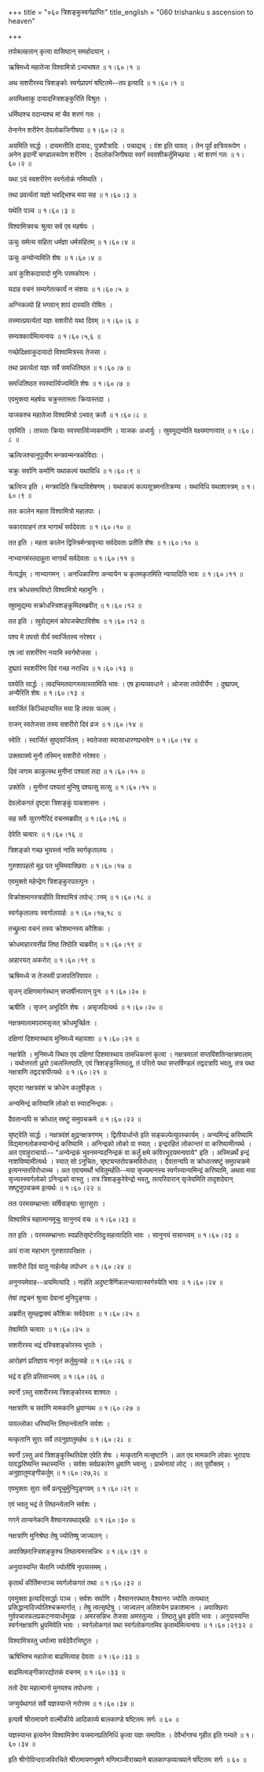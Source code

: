 +++
title = "०६० त्रिशङ्कुस्वर्गप्राप्तिः"
title_english = "060 trishanku s ascension to heaven"

+++


तपोबलहतान् कृत्वा वासिष्ठान् समहोदयान् ।  

ऋषिमध्ये महातेजा विश्वामित्रो ऽभ्यभाषत  ॥  १।६०।१  ॥   

अथ सशरीरस्य त्रिशङ्कोः स्वर्गप्रापणं षष्टितमे--तप इत्यादि  ॥  १।६०।१  ॥   

  

अयमिक्ष्वाकु दायादस्त्रिशङ्कुरिति विश्रुतः ।  

धर्मिष्ठश्च वदान्यश्च मां चैव शरणं गतः ।  

तेनानेन शरीरेण देवलोकजिगीषया  ॥  १।६०।२  ॥   

अयमिति सार्द्धः । दायमत्तीति दायादः, पुत्रपौत्रादिः । पचाद्यच् । वंश इति
यावत् । तेन पूर्वं क्षत्रियरूपेण । अनेन इदानीं चण्डालरूपेण शरीरेण ।
देवलोकजिगीषया स्वर्गं स्ववशीकर्तुमिच्छया । मां शरणं गतः  ॥  १।६०।२  ॥   

  

यथा ऽयं स्वशरीरेण स्वर्गलोकं गमिष्यति ।  

तथा प्रवर्त्यतां यज्ञो भवद्भिश्च मया सह  ॥  १।६०।३  ॥   

यथेति पञ्च  ॥  १।६०।३  ॥   

  

विश्वामित्रवचः श्रुत्वा सर्व एव महर्षयः ।  

ऊचुः समेत्य सहिता धर्मज्ञा धर्मसंहितम्  ॥  १।६०।४  ॥   

ऊचुः अन्योन्यमिति शेषः  ॥  १।६०।४  ॥   

  

अयं कुशिकदायादो मुनिः परमकोपनः ।  

यदाह वचनं सम्यगेतत्कार्यं न संशयः  ॥  १।६०।५  ॥   

अग्निकल्पो हि भगवान् शापं दास्यति रोषितः ।  

तस्मात्प्रवर्त्यतां यज्ञः सशरीरो यथा दिवम्  ॥  १।६०।६  ॥   

सम्यक्कार्यमित्यन्वयः  ॥  १।६०।५,६  ॥   

  

गच्छेदिक्ष्वाकुदायादो विश्वामित्रस्य तेजसा ।  

तथा प्रवर्त्यतां यज्ञः सर्वे समधितिष्ठत  ॥  १।६०।७  ॥   

समधितिष्ठत स्वस्वार्त्विज्यमिति शेषः  ॥  १।६०।७  ॥   

  

एवमुक्त्वा महर्षयः चक्रुस्तास्ताः क्रियास्तदा ।  

याजकश्च महातेजा विश्वामित्रो ऽभवत् क्रतौ  ॥  १।६०।८  ॥   

एवमिति । तास्ताः क्रियाः स्वस्वार्त्विज्यकर्माणि । याजकः अध्वर्युः ।
स्रुवमुद्यम्येति वक्ष्यमाणत्वात्  ॥  १।६०।८  ॥   

  

ऋत्विजश्चानुपूर्व्येण मन्त्रवन्मन्त्रकोविदाः ।  

चक्रुः सर्वाणि कर्माणि यथाकल्पं यथाविधि  ॥  १।६०।९  ॥   

ऋत्विज इति । मन्त्रवदिति क्रियाविशेषणम् । यथाकल्पं कल्पसूत्रमनतिक्रम्य ।
यथाविधि यथाशास्त्रम्  ॥  १।६०।९  ॥   

  

ततः कालेन महता विश्वामित्रो महातपाः ।  

चकारावाहनं तत्र भागार्थं सर्वदेवताः  ॥  १।६०।१०  ॥   

तत इति । महता कालेन द्विस्त्रिर्मन्त्रावृत्त्या सर्वदेवताः प्रतीति शेषः
 ॥  १।६०।१०  ॥   

  

नाभ्यागमंस्तदाहूता भागार्थं सर्वदेवताः  ॥  १।६०।११  ॥   

नेत्यर्द्धम् । नाभ्यागमन् । अनधिकारिणा अन्यायेन च कृतमकृतमिति न्यायादिति
भावः  ॥  १।६०।११  ॥   

  

तत्र क्रोधसमाविष्टो विश्वामित्रो महामुनिः ।  

स्रुवमुद्यम्य सक्रोधस्त्रिशङ्कुमिदमब्रवीत्  ॥  १।६०।१२  ॥   

तत इति । स्रुवोद्यमनं कोपजचेष्टाविशेषः  ॥  १।६०।१२  ॥   

  

पश्य मे तपसो वीर्यं स्वार्जितस्य नरेश्वर ।  

एष त्वां सशरीरेण नयामि स्वर्गमोजसा ।  

दुष्प्रापं स्वशरीरेण दिवं गच्छ नराधिप  ॥  १।६०।१३  ॥   

पश्येति सार्द्धः । त्वदभिमतयागस्त्वास्तामिति भावः । एष इत्यव्यवधाने ।
ओजसा तपोवीर्येण । दुष्प्रापम्, अन्यैरिति शेषः  ॥  १।६०।१३  ॥   

  

स्वार्जितं किञ्चिदप्यस्ति मया हि तपसः फलम् ।  

राजन् स्वतेजसा तस्य सशरीरो दिवं व्रज  ॥  १।६०।१४  ॥   

स्वेति । स्वार्जितं सुष्ठ्वार्जितम् । स्वतेजसा स्वासाधारणप्रभावेन  ॥ 
१।६०।१४  ॥   

  

उक्तवाक्ये मुनौ तस्मिन् सशरीरो नरेश्वरः ।  

दिवं जगाम काकुत्स्थ मुनीनां पश्यतां तदा  ॥  १।६०।१५  ॥   

उक्तेति । मुनीनां पश्यतां मुनिषु पश्यत्सु सत्सु  ॥  १।६०।१५  ॥   

  

देवलोकगतं दृष्ट्वा त्रिशङ्कुं पाकशासनः ।  

सह सर्वैः सुरगणैरिदं वचनमब्रवीत्  ॥  १।६०।१६  ॥   

देवेति चत्वारः  ॥  १।६०।१६  ॥   

  

त्रिशङ्को गच्छ भूयस्त्वं नासि स्वर्गकृतालयः ।  

गुरुशापहतो मूढ पत भूमिमवाक्छिराः  ॥  १।६०।१७  ॥   

एवमुक्तो महेन्द्रेण त्रिशङ्कुरपतत्पुनः ।  

विक्रोशमानस्त्राहीति विश्वामित्रं तपोध्ानम्  ॥  १।६०।१८  ॥   

स्वर्गकृतालयः स्वर्गालयार्हः  ॥  १।६०।१७,१८  ॥   

  

तच्छ्रुत्वा वचनं तस्य क्रोशमानस्य कौशिकः ।  

क्रोधमाहारयत्तीव्रं तिष्ठ तिष्ठेति चाब्रवीत्  ॥  १।६०।१९  ॥   

आहारयत् अकरोत्  ॥  १।६०।१९  ॥   

  

ऋषिमध्ये स तेजस्वी प्रजापतिरिवापरः ।  

सृजन् दक्षिणमार्गस्थान् सप्तर्षीनपरान् पुनः  ॥  १।६०।२०  ॥   

ऋषीति । सृजन् अभूदिति शेषः । असृजदित्यर्थः  ॥  १।६०।२०  ॥   

  

नक्षत्रमालामपरामसृजत् क्रोधमूर्च्छितः ।  

दक्षिणां दिशमास्थाय मुनिमध्ये महायशाः  ॥  १।६०।२१  ॥   

नक्षत्रेति । मुनिमध्ये स्थित एव दक्षिणां दिशमास्थाय तामधिकरणं कृत्वा ।
नक्षत्रमालां सप्तविंशतिनक्षत्रमालाम् । यथोत्तरतो ध्रुवो ऽचलस्तिष्ठति,
एवं त्रिशङ्कुस्तिष्ठतु, तं परितो यथा सप्तर्षिण्डलं तद्वदत्रापि भवतु,
तत्र यथा नक्षत्राणि तद्वदत्रापीत्यर्थः  ॥  १।६०।२१  ॥   

  

सृष्ट्वा नक्षत्रवंशं च क्रोधेन कलुषीकृतः ।  

अन्यमिन्द्रं करिष्यामि लोको वा स्यादनिन्द्रकः ।  

दैवतान्यपि स क्रोधात् स्रष्टुं समुपचक्रमे  ॥  १।६०।२२  ॥   

सृष्ट्वेति सार्द्धः । नक्षत्रवंशं क्षुद्रनक्षत्रगणम् । द्वितीयार्धान्ते
इति सङ्कल्पेत्युपस्कार्यम् । अन्यमिन्द्रं करिष्यामि
विद्यमानलोकस्यान्येन्द्रं करिष्यामि । अनिन्द्रको लोको वा स्यात् ।
इन्द्ररहितं लोकान्तरं वा करिष्यामीत्यर्थः । अत एवाहुराचार्याः--
"अन्येन्द्रकं भुवनमन्यदनिन्द्रकं वा कर्तुं क्षमे कविरभूदयमन्ववाये" इति ।
अस्मिन्नर्थे इन्द्रं नाशयिष्यामीत्यर्थः । स्यात् सो ऽनुचितः,
सृष्ट्यन्तरोपक्रमविरोधात् । दैवतान्यपि स क्रोधात्स्रष्टुं समुपचक्रमे
इत्यनन्तरविरोधाच्च । अत एवायमर्थो भवितुमर्हति--मया सृज्यमानस्य
स्वर्गस्यान्यमिन्द्रं करिष्यामि, अथवा मया सृज्यस्स्वर्गलोको ऽनिन्द्रको
वास्तु । तत्र त्रिशङ्कुरेवेन्द्रो भवतु, तत्परिवारान् सृजेयमिति
तादृशदेवान् स्रष्टुमुपचक्रम इत्यर्थः  ॥  १।६०।२२ ॥   

  

ततः परमसम्भ्रान्ताः सर्षिसङ्घाः सुरासुराः ।  

विश्वामित्रं महात्मानमूचुः सानुनयं वचः  ॥  १।६०।२३  ॥   

तत इति । परमसम्भ्रान्ताः स्वप्रतिसृष्टेरतिदुःसहत्वादिति भावः । सानुनयं
ससान्त्वम्  ॥  १।६०।२३  ॥   

  

अयं राजा महाभाग गुरुशापपरिक्षतः ।  

सशरीरो दिवं यातु नार्हत्येह तपोधन  ॥  १।६०।२४  ॥   

अनुनयमेवाह--अयमित्यादि । नार्हति अदुष्टत्रैर्णिकलभ्यत्वात्स्वर्गस्येति
भावः  ॥  १।६०।२४  ॥   

  

तेषां तद्वचनं श्रुत्वा देवानां मुनिपुङ्गवः ।  

अब्रवीत् सुमहद्वाक्यं कौशिकः सर्वदेवताः  ॥  १।६०।२५  ॥   

तेषामिति चत्वारः  ॥  १।६०।२५  ॥   

  

सशरीरस्य भद्रं वस्त्रिशङ्कोरस्य भूपतेः ।  

आरोहणं प्रतिज्ञाय नानृतं कर्तुमुत्सहे  ॥  १।६०।२६  ॥   

भद्रं व इति प्रतिसान्त्वम्  ॥  १।६०।२६  ॥   

  

स्वर्गो ऽस्तु सशरीरस्य त्रिशङ्कोरस्य शाश्वतः ।  

नक्षत्राणि च सर्वाणि मामकानि ध्रुवाण्यथ  ॥  १।६०।२७  ॥   

यावल्लोका धरिष्यन्ति तिष्ठन्त्वेतानि सर्वशः ।  

मत्कृतानि सुराः सर्वे तदनुज्ञातुमर्हथ  ॥  १।६०।२८  ॥   

स्वर्गो ऽस्तु अयं त्रिशङ्कुस्थितिदेश एवेति शेषः । मत्कृतानि मत्सृष्टानि
। अत एव मामकानि लोकाः भूरादयः यावद्धरिष्यन्ति स्थास्यन्ति । सर्वशः
सर्वप्रकारेण ध्रुवाणि भवन्तु । प्रार्थनायां लोट् । तत् पूर्वोक्तम् ।
अनुज्ञातुमङ्गीकर्तुम्  ॥  १।६०।२७,२८  ॥   

  

एवमुक्ताः सुराः सर्वे प्रत्यूचुर्मुनिपुङ्गवम्  ॥  १।६०।२९  ॥   

एवं भवतु भद्रं ते तिष्ठन्त्वेतानि सर्वशः ।  

गगने तान्यनेकानि वैश्वानरपथाद्बहिः  ॥  १।६०।३०  ॥   

नक्षत्राणि मुनिश्रेष्ठ तेषु ज्योतिष्षु जाज्वलन् ।  

अवाक्छिरास्त्रिशङ्कुश्च तिष्ठत्वमरसन्निभः  ॥  १।६०।३१  ॥   

अनुयास्यन्ति चैतानि ज्योतींषि नृपसत्तमम् ।  

कृतार्थं कीर्तिमन्तञ्च स्वर्गलोकगतं तथा  ॥  १।६०।३२  ॥   

एवमुक्ता इत्यादिसार्द्धाः पञ्च । सर्वशः सर्वाणि । वैश्वानरपथात्
वैश्वानरः ज्योतिः तत्पथात् प्रसिद्धानादिज्योतिश्चक्रमार्गात् । तेषु
त्वत्सृष्टेषु । जाज्वलन् अतिशयेन प्रकाशमानः । अवाक्छिराः
गुर्वपचारफलप्रकटनायाधोमुखः । अमरसन्निभः तेजसा अमरतुल्यः । तिष्ठतु ध्रुव
इवेति भावः । अनुयास्यन्ति स्वर्गनक्षत्राणि ध्रुवमिवेति भावः ।
स्वर्गलोकगतं यथा स्वर्गलोकगतमिव कृतार्थमित्यन्वयः  ॥  १।६०।२९३२  ॥   

  

विश्वामित्रस्तु धर्मात्मा सर्वदेवैरभिष्टुतः ।  

ऋषिभिश्च महातेजा बाढमित्याह देवताः  ॥  १।६०।३३  ॥   

बाढमित्यङ्गीकारद्योतकं वचनम्  ॥  १।६०।३३  ॥   

  

ततो देवा महात्मानो मुनयश्च तपोधनाः ।  

जग्मुर्यथागतं सर्वे यज्ञस्यान्ते नरोत्तम  ॥  १।६०।३४  ॥   

इत्यार्षे श्रीरामायणे वाल्मीकीये आदिकाव्ये बालकाण्डे षष्टितमः सर्गः  ॥ 
६०  ॥   

यज्ञस्यान्त इत्यनेन विश्वामित्रेण यजमानप्रतिनिधिं कृत्वा यज्ञः समापितः ।
देवैर्भागश्च गृहीत इति गम्यते  ॥  १।६०।३४  ॥   

इति श्रीगोविन्दराजविरचिते श्रीरामायणभूषणे मणिमञ्जीराख्याने
बालकाण्डव्याख्याने षष्टितमः सर्गः  ॥  ६०  ॥   

  


